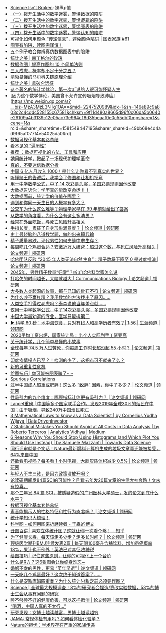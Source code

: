 * [Science Isn’t Broken](https://fivethirtyeight.com/features/science-isnt-broken/#part1): 操纵p值
* [（一）拨开生活中的数字迷雾，警惕数据的陷阱](https://mp.weixin.qq.com/s?__biz=MzA3MTM3NTA5Ng==&mid=2651062809&idx=5&sn=855f230c7a46048a89bfb9254b2b5a41&chksm=84de238eb3a9aa981d41aaf9b7e1e00f6497f629e473070699874cec356a6fa11c744c83aff0&mpshare=1&scene=1&srcid=1019blS2ixkVoVlm2njps0Oq&sharer_sharetime=1571467156075&sharer_shareid=49bb68e4d4ad9f65af077f4e54025da0#rd)
* [（二）拨开生活中的数字迷雾，警惕逻辑的陷阱](https://mp.weixin.qq.com/s?__biz=MzA3MTM3NTA5Ng==&mid=2651062815&idx=5&sn=94b076fa501413b16dbd9a059636ebb7&chksm=84de2388b3a9aa9e2aa4e4cb6d469d8deb53b021716c6a0bb346015838076f6a5a7bded4789d&mpshare=1&scene=1&srcid=1019Uu0w5oCROfYj5mGA2UH9&sharer_sharetime=1571467160983&sharer_shareid=49bb68e4d4ad9f65af077f4e54025da0#rd)
* [（三）拨开生活中的数字迷雾，警惕图表的陷阱](https://mp.weixin.qq.com/s?__biz=MzA3MTM3NTA5Ng==&mid=2651062821&idx=5&sn=0a99a734736de0a4f3f1e09642de8213&chksm=84de23b2b3a9aaa43d0a1be2721aad2c0021538c7c5bed66a4c199473eb54d7dfe33dcccc2f6&scene=0&xtrack=1#rd)
* [（四）拨开生活中的数字迷雾，警惕认知的陷阱](https://mp.weixin.qq.com/s?__biz=MzA3MTM3NTA5Ng==&mid=2651062828&idx=5&sn=b025a2f769cd4c07f4fc5e63a921cc5d&chksm=84de23bbb3a9aaadb53bd5a466420a4ebae2b84135cbc472d12d50e719c71e09cd73edd99fa5&mpshare=1&scene=1&srcid=1019GSSnrcSDOftlskOXUwi5&sharer_sharetime=1571467165692&sharer_shareid=49bb68e4d4ad9f65af077f4e54025da0#rd)
* [可视化如何用颜色 “传递信息”，避免颜色陷阱 | 图表家族 #61 ](http://www.sohu.com/a/276513784_416207)
* [图表有陷阱，读图需谨慎！](http://www.360doc.com/content/14/1231/02/20284327_437013822.shtml)
* [五个例子教会你辨真伪数据图表中的陷阱](http://cda.pinggu.org/view/17433.html)
* [统计之美 | 南丁格尔的玫瑰](https://mp.weixin.qq.com/s?__biz=MzA5MjEyMTYwMg==&mid=2650246435&idx=1&sn=1ae10766664abaa0a7029030ed011471&chksm=8872d24ebf055b58c1f82f287340d646ef49b8c180db04c1b7e3762458332a523d9a00c418fe&mpshare=1&scene=1&srcid=&sharer_sharetime=1576797641986&sharer_shareid=49bb68e4d4ad9f65af077f4e54025da0#rd)
* [数据作图 | 提高作图的 10 个简单法则](https://mp.weixin.qq.com/s?__biz=MzUzMzA1NDc4OQ==&mid=2247483863&idx=1&sn=f9c115dad2c13df0139e91ea160f64bc&chksm=faa895fdcddf1ceb0dd7c4602e17d18c9fa0babfb707bef6dc41d5f62d284e3c3476eff94232&mpshare=1&scene=1&srcid=1219kj2KmjrCLrB3jMAkxSiM&sharer_sharetime=1576758778174&sharer_shareid=ae50238ead91499c25dfead04d38c61d#rd)
* [三人成虎，概率却不足十分之五？](https://mp.weixin.qq.com/s?__biz=MzI5MTcwNjA4NQ==&mid=2247490784&idx=2&sn=bc96b1148f2d6127afd157f831559df1&chksm=ec0dd96adb7a507c86b61b2fa10dead2258310edc33dfb19c2d873a1d4ee30758086636a1873&mpshare=1&scene=1&srcid=&sharer_sharetime=1576891215892&sharer_shareid=49bb68e4d4ad9f65af077f4e54025da0#rd)
* [清晰易懂的马尔科夫链原理介绍](https://mp.weixin.qq.com/s?__biz=MzIwODI2NDkxNQ==&mid=2247487201&idx=4&sn=47b0823ce8b22204364148052e97e482&chksm=9704855da0730c4bc80682e82384b451cfa80995956535597aa7ffd9c701a442e57e5cf8d11a&mpshare=1&scene=1&srcid=&sharer_sharetime=1576990203858&sharer_shareid=49bb68e4d4ad9f65af077f4e54025da0#rd)
* [统计之美 | 拿破仑远征](https://mp.weixin.qq.com/s?__biz=MzA5MjEyMTYwMg==&mid=2650246492&idx=1&sn=94ab2a79a5b390d234e692b0eea372dc&chksm=8872d231bf055b2753be38bee6dd6532ac385ebb3dbb7067c4b14114108ad1837f1120245c41&mpshare=1&scene=1&srcid=&sharer_sharetime=1577141883449&sharer_shareid=49bb68e4d4ad9f65af077f4e54025da0#rd)
* [这个著名的统计学悖论，第一次听说的人很可能怀疑人生](https://mp.weixin.qq.com/s?__biz=MzA3MzE3NTg1OA==&mid=2247507284&idx=1&sn=ee7e291ef7dbbc809f3ea743b05de92d&chksm=9f119b09a866121fa7935be90147ba7811a767b126826d6ec9bd7dd3b3d9c14f079fbb57f1e4&mpshare=1&scene=1&srcid=&sharer_sharetime=1581551939511&sharer_shareid=49bb68e4d4ad9f65af077f4e54025da0#rd)
* [因为这个数学悖论，美国曾不允许宣传吸烟导致肺癌](https://mp.weixin.qq.com/s?__biz=MzA3MzE3NTg1OA==&mid=2247520989&idx=1&sn=146e89c9a803c2c4cddc528155c67581&chksm=9f11d480a8665d96f0c06da5b0640e29109a4b3139c12e05ac73e964cf8d35beaaf0e0c55dbf&mpshare=1&scene=1&s rcid=&sharer_sharetime=1581549447195&sharer_shareid=49bb68e4d4ad9f65af077f4e54025da0#rd)
* [数据可视化基本套路总结](https://mp.weixin.qq.com/s?__biz=MzI5MTcwNjA4NQ==&mid=2247491930&idx=2&sn=22b117e880893e7a85cb567dc7822c9a&chksm=ec0e24d0db79adc675c4de9743f613a1a7e9e98faafcf09c2222bb32644c5523a56b70e19e02&mpshare=1&scene=1&srcid=&sharer_sharetime=1584759553488&sharer_shareid=49bb68e4d4ad9f65af077f4e54025da0#rd)
* [看不见的 “遍历性”](https://mp.weixin.qq.com/s?__biz=MTQzMjE1NjQwMQ==&mid=2655568498&idx=1&sn=4f71e41d5bbfc74e00a2534031b79904&chksm=66df6dec51a8e4fadaeb154a82ed68630b33d3dfdd128b5d1faadfa11bdf75835573497e22c8&mpshare=1&scene=1&srcid=&sharer_sharetime=1584921182072&sharer_shareid=49bb68e4d4ad9f65af077f4e54025da0#rd)
* [推荐 ：数据可视化的方法、工具和应用](https://mp.weixin.qq.com/s?__biz=MjM5MjAxMDM4MA==&mid=2651889920&idx=2&sn=d94aa7e4b8b64f28b87a15d519640f93&chksm=bd48d8e38a3f51f53a4ebeef309cdcbd081e81aa5f4aee0a11250685dbc1f4aad5f6954ca023&mpshare=1&scene=1&srcid=04308eSb9iLeG9pzQKsLBvqv&sharer_sharetime=1588224457595&sharer_shareid=49bb68e4d4ad9f65af077f4e54025da0&key=51cdf43165327664a3ef013571250e3829147ee3960b5a2ef8f47392349dfba39e2d4dd8101f91f69c5a03febab257822dd1ac9de0f22384734902251e00e0c23a5805b5a84917ac3f6ad2484694ff76&ascene=1&uin=MjEyMzUzNDk2MQ%3D%3D&devicetype=Windows+XP&version=62060841&lang=zh_CN&exportkey=Aat0KIRdXqjiMwPui5wxUfo%3D&pass_ticket=C5i9iOtoY4JEMBJe0zor4wcjPhEzyHFU3YPKNM2uXztN1hJ6CqQBcTiVS3Xv46h2)
* [她用统计学，掀起了一场现代护理学革命](https://mp.weixin.qq.com/s?__biz=MzA4NDU1MDY5OA==&mid=2653199907&idx=1&sn=8d3a88f27ef11f0e8c7cca31f4893b55&chksm=84354b66b342c270ec9f895a58bf6b4dd1de74bcedf876a4a0cfd91871ba5f919781b4744933&mpshare=1&scene=1&srcid=&sharer_sharetime=1589285830014&sharer_shareid=49bb68e4d4ad9f65af077f4e54025da0&key=79150dbf571fbc4898c1cad305cfb328f63e23906c34942379c479b00d656b61c131a1c9ada9410a564c68f4b0ba166fa9e23f6763e44bbdd2ecba4c18a0fc30e7324cd987b5645de7a002556ea97d53&ascene=1&uin=MjEyMzUzNDk2MQ%3D%3D&devicetype=Windows+XP&version=62060841&lang=zh_CN&exportkey=AYyGjdyFXWru3ES1uFPHVuQ%3D&pass_ticket=Vhw1zQj2IGtT5jRSsoi49Jk1b9%2BswULNq506GS918EnBGtg%2BryVJtF578%2BV97ti%2B)
* [真的，不要迷信数据分析](https://mp.weixin.qq.com/s?__biz=MzA5NDk4NDcwMw==&mid=2651389630&idx=2&sn=9cfbe0941d458553b0865c3d045c9bf8&chksm=8bba1e2ebccd97381ebd4209363b5d40fcaec220d89cafc55087736c343c8f9549633f23cf20&mpshare=1&scene=1&srcid=&sharer_sharetime=1590829398132&sharer_shareid=49bb68e4d4ad9f65af077f4e54025da0&key=9b54f54d784b3606047e9ad873a54b4883ca834067d8ac7167d603467a448c45ace16ed5fafb70733582b196b5e94ff3089fc043a19d389e68bf76c9188684ccdb703869efe6794bf15473aa4db06623&ascene=1&uin=MjEyMzUzNDk2MQ%3D%3D&devicetype=Windows+XP&version=62060841&lang=zh_CN&exportkey=AXAQndEjY8VN8qhtxU49EjM%3D&pass_ticket=uMa9merJnfxxKApyXGHCG0M56ht9RCQ7IvL14Km1a4lQJ%2FJQNpcbrtCGbfCBqWCa)
* [中国 6 亿人月收入 1000！是什么让你看不到真实的世界？](https://mp.weixin.qq.com/s?__biz=MjM5MDE3OTk2Ng==&mid=2657476773&idx=4&sn=31317d27625437c6ea9f3eab020a9eb0&chksm=bdd9f7b48aae7ea23b486ecbb4c86785508c9cc780fff4d4f519c76c4e1fa9cb5f9373a8f201&mpshare=1&scene=1&srcid=&sharer_sharetime=1590963372059&sharer_shareid=49bb68e4d4ad9f65af077f4e54025da0&key=9b54f54d784b360600257d714b64cc9a84ebb94bf08178cf73c1261642dcad6445fcc0499ebc09d13b79dd3bfade6aa4552af4f781dd145b4587015953c71159f4c723af190be5ac4d41992465d96604&ascene=1&uin=MjEyMzUzNDk2MQ%3D%3D&devicetype=Windows+XP&version=62060841&lang=zh_CN&exportkey=ASmTuqLB8etbEgR8aLgn7pE%3D&pass_ticket=M2lPLoCnRjjH%2BzuKT3VXp%2Bq533MEqorPwR4DNfnlE5uBMELVJo7%2Bcl6b%2BqhFUzY0)
* [听懂赌王的告诫后，我学会了修图和让相机拐弯](https://mp.weixin.qq.com/s?__biz=MzI3MzE3OTI0Mw==&mid=2247502230&idx=1&sn=4b464d3040afba040f2726103a3dd564&chksm=eb25be92dc523784358e434e7c968f95e15088e40b83e5b71b503220b36019ef23dcbcc5c413&mpshare=1&scene=1&srcid=0728bwrfCQB7AZbQm2YOGheE&sharer_sharetime=1595893686331&sharer_shareid=49bb68e4d4ad9f65af077f4e54025da0#rd)
* [用一中学数学公式，中了 14 次彩票头奖，多国彩票规则因他改变](https://mp.weixin.qq.com/s?__biz=MjM5MDE3OTk2Ng==&mid=2657492661&idx=1&sn=5a6c6cc24a259936fe900cf9937157fe&chksm=bdda09a48aad80b20ccd70747a28e5d9be932750adf061d11192842280c7e0ee65e86ade096b&mpshare=1&scene=1&srcid=0802tEg1tMAgtKWyqf90YHgQ&sharer_sharetime=1596324995830&sharer_shareid=49bb68e4d4ad9f65af077f4e54025da0#rd)
* [大数据告诉你：学历真的能改变命运！！](https://mp.weixin.qq.com/s?__biz=MzU2MDQ5Mzc3MQ==&mid=2247505085&idx=1&sn=ec3845a0a2c0b504fe2b7502366bac19&chksm=fc05b119cb72380f6fdba79ff5cfd0220ab06b6abebe62c7baf4f1f6b190e9178a3ed54fc667&mpshare=1&scene=1&srcid=0902ghROIWqh8iqFEjLzITEy&sharer_sharetime=1599043799101&sharer_shareid=49bb68e4d4ad9f65af077f4e54025da0#rd)
* [大数据面前，统计学的价值在哪里？](https://mp.weixin.qq.com/s?__biz=MjM5MDI1ODUyMA==&mid=2672950461&idx=3&sn=9821bcb18cf9aac5333222fd1326e3e1&chksm=bce2d88a8b95519cabfc1eadabe19abf21edab00d778a61bf83a689924a8aac1c8aa07d6acea&mpshare=1&scene=1&srcid=0914kzsmrbTLlqhfaxe1ID9n&sharer_sharetime=1600085175146&sharer_shareid=49bb68e4d4ad9f65af077f4e54025da0#rd)
* [遇到和你同一天生日的人概率有多大？](https://mp.weixin.qq.com/s?__biz=MjM5MTA3MDY3Mg==&mid=2653742024&idx=1&sn=a17d01c07c81257a3a5e9a8427c7328b&chksm=bd6363778a14ea61c66ca60edeada1d65767f55f9ebfa80e1521b95e3acd426ff5b13749624f&mpshare=1&scene=1&srcid=0317BGXjoYMYlFvDiUGRqmVY&sharer_sharetime=1615979579293&sharer_shareid=49bb68e4d4ad9f65af077f4e54025da0&key=8ad0ea50d7c77351b7ee1306106725a073bb3f218296b117836cf5bb0fe0b5a8388b498e5425a303fe93b27bbd428dcd7706dfa095e9ff33953a6d2fc492161a87c6a225bde6c895caafd8141e9ef2474ee3b3d5a1a3a6159f0b2f9a2edb624735eebfab4ec907afbbb2deb367d8f6206fa702b1ac97c376c69004cc3d08a353&ascene=1&uin=MjEyMzUzNDk2MQ%3D%3D&devicetype=Windows+7&version=62090529&lang=en&exportkey=AblDKbwuIky482pFW%2BiaCpk%3D&pass_ticket=t7biY8Ko8y%2FMYP6xOQYCgIuk5i8u6TieazNRecP1YzNAM61Ntuzc1xcMGbtVcuE5&wx_header=0)
* [公交车为什么这么难等？物理学家早在 99 年前就给出了答案](https://mp.weixin.qq.com/s?__biz=Mzk0NzAyMzgzOQ==&mid=2247530583&idx=1&sn=b0580cc7d508e6a5f678c8a33c908737&chksm=c37f02e7f4088bf1a82d10c16bff1db95e6e6fe3186871307f36075ada7803c83426f4a8abe2&mpshare=1&scene=1&srcid=0319VR3x6BlOITbxKI096L6i&sharer_sharetime=1616105605169&sharer_shareid=49bb68e4d4ad9f65af077f4e54025da0&key=8ad0ea50d7c77351714ef4256ab89971b11698adc1eb89b965b76f1a9b3941b3f0258324978eb0439f8387209a53fbde1900c1190e1a791a178ff6c1cf48964ffd22fa5a9df3eadbe6fe5ebe96b8e2ce88b5f6770406ba25ac0a1759163c7e60960caa4c9a720b45a6377c67ca4432e36073b725f271801322aa6380b7f64f69&ascene=1&uin=MjEyMzUzNDk2MQ%3D%3D&devicetype=Windows+7&version=62090529&lang=en&exportkey=AcBfFt%2FUR5bLs6XrJu1EqKQ%3D&pass_ticket=gff8WOcokSyscHjtqbM4DWRNmVvLzS7pw%2BdlHfElyCbA%2Fn632HRG7lwXjg1qMA2s&wx_header=0)
* [从数学的角度看，为什么会有这么多渣男？](https://mp.weixin.qq.com/s?__biz=MjM5MDE3OTk2Ng==&mid=2657556195&idx=1&sn=cbe2076b1d026fb3f9f822893bb15eef&chksm=bddb01f28aac88e4622a3487618b00dfdab7231936c52b749ee537dde864127b5f3134a75052&mpshare=1&scene=1&srcid=0327tSBiaLIEJ3TXvTO1UPAe&sharer_sharetime=1616802649113&sharer_shareid=49bb68e4d4ad9f65af077f4e54025da0&key=c4b23c3bf06071332acd544ebc8ded813ab98e37bfc72647e89c5e172df2687642dd839ffc5d3eb1c39f07cea60b71c804625430facee3b43db148da4b6bf05c5f82ca800e62c4f8086b65fc588c4f179afaf264318df548324ba1a84478c8032d6a5ca16272928f766fbb7172ea1cfcb384c6e7805345c084620b9970d79bd4&ascene=1&uin=MjEyMzUzNDk2MQ%3D%3D&devicetype=Windows+7&version=62090529&lang=en&exportkey=AfNGKegM52IcdtWLSJ3ouxU%3D&pass_ticket=lgxy5C8RLlDQxT9X9jWJroiMhWnvCiJkOuUCgls3L3z%2BJ6pRCD6i5YAizUTuav5y&wx_header=0)
* [经常在外面吃饭，与死亡风险升高相关](https://www.linkresearcher.com/theses/c1126d26-1aed-4a12-9799-99d868f73dd8)
* [手指长度，表征了自身形象满意度？ | 论文频道 | 领研网](https://www.linkresearcher.com/theses/6f9b9ad8-a788-4240-96fa-ae172fca7d63)
* [史上最烧脑的八道数学题，做的出来算我输](https://mp.weixin.qq.com/s/kV5iN288FIQxPFZdoozN5Q)
* [精子质量暴跌，现代男性如何夹缝中求生存？](https://mp.weixin.qq.com/s/gXgJr075UNzyipBzBQktkw)
* [每周吃几个鸡蛋合适？安徽近万人研究：超过这个数，与死亡风险升高相关 | 论文频道 | 领研网](https://www.linkresearcher.com/theses/dac68f0c-c32d-4574-940a-f49905ddbfce)
* [哈佛团队反驳 “2045 年人类无法自然生育”：精子数将下降至 0 是过度推演 | 论文频道 | 领研网](https://www.linkresearcher.com/theses/0e6e7bba-cacd-497b-bd75-7a14f1187dd7)
* [2045年，男性精子数量“归零”？听听哈佛科学家怎么说](https://mp.weixin.qq.com/s/WKA47agyigixke_c-12hJQ)
* [打哈欠的时间越长，大脑就越大 | Communications Biology | 论文频道 | 领研网](https://www.linkresearcher.com/theses/3d17e1e9-654d-4b03-afa2-04e4559818a2)
* [大多数人类起源的故事，都与已知的化石不符 | 论文频道 | 领研网](https://www.linkresearcher.com/theses/886b139e-78ba-4ece-a893-8e30511ef98d)
* [为什么吵不赢杠精？我用数学的方法找出了原因……](https://mp.weixin.qq.com/s/PG4JZPSq6sEkYBPRCUhW1A)
* [人类空手打得过老虎吗？泰森说他当年差点就......](https://mp.weixin.qq.com/s/oltusOEtoflG4qdYUcRuww)
* [仅用一中学数学公式，中了14次彩票头奖，多国彩票规则因他改变](https://mp.weixin.qq.com/s/MB5KZQvWLeAP5cYs5qZLhA)
* [中国大学最劝退的专业，医学只能排第二](https://mp.weixin.qq.com/s/sckdF1Ki4zIb5sbwCAISGw)
* [▶ 科学 60 秒：地中海饮食，只对有钱人和高学历者有效？| 1:56 | 生涯频道 | 领研网](https://www.linkresearcher.com/careers/f7050885-b9e9-484f-95fb-2093bd55679d)
* [2020平均工资出炉，国家统计局：比个人实际到手工资要高](https://mp.weixin.qq.com/s/NoAWH-0ltRz7i2aMn0mZTQ)
* [关于统计学，几个简单易懂的小故事](https://mp.weixin.qq.com/s/fCdW9l3MsPslRd37IZUTiA)
* [全球每年 74.5 万人过劳死，你每周工作时长超没超 55 小时？ | 论文频道 | 领研网](https://www.linkresearcher.com/theses/58daa77b-0858-400d-b1d1-052e4d1ecc0c)
* [印度疫情拐点已至？！检测的少了，这拐点可不就来了么？](https://mp.weixin.qq.com/s/kgxU7muhRCLdl0aMOMqEjA)
* [新的可重复性危机](https://mp.weixin.qq.com/s/QfSeXQGLjM3tQ40aWuOHZg)
* [绘图技巧 | 你可能被图表骗了·····](https://mp.weixin.qq.com/s/aaTJ9VfPOVZe3ZjJO5eDbA)
* [Spurious Correlations](http://www.tylervigen.com/spurious-correlations)
* [过半中国成人超重或肥胖！这么多 “致胖” 因素，你中了多少？ | 论文频道 | 领研网](https://www.linkresearcher.com/theses/6416f395-9cf0-4f2f-b7eb-01934c958c8a)
* [性吸引力的九个维度：哪项指标让你更有吸引力？ | 论文频道 | 领研网](https://www.linkresearcher.com/theses/ab21bbb9-5d69-4255-a9d0-8335347964ed)
* [Lancet重磅 | 中国等多个国家联手合作，发现2019年全球30%的烟民在中国；由于吸烟，导致240万中国烟民死亡](https://mp.weixin.qq.com/s/u5en7whM8pnyCK2yZaiZdA)
* [3 Mathematical Laws to know as a Data Scientist | by Cornellius Yudha Wijaya | DataDrivenInvestor](https://medium.datadriveninvestor.com/mathematical-laws-to-know-as-a-data-scientist-9e94fc96a0f9)
* [7 Statistical Mistakes You Should Avoid at All Costs in Data Analysis | by Roberto Terceros | Analytics Vidhya | Medium](https://medium.com/analytics-vidhya/7-statistical-mistakes-you-should-avoid-at-all-costs-in-data-analysis-3a3ce5810cbe)
* [6 Reasons Why You Should Stop Using Histograms (and Which Plot You Should Use Instead) | by Samuele Mazzanti | Towards Data Science](https://towardsdatascience.com/6-reasons-why-you-should-stop-using-histograms-and-which-plot-you-should-use-instead-31f937a0a81c)
* [同行评审就是个笑话！Nature最新爆料计算机生成的垃圾文章竟还能被接受，64%来自中国](https://mp.weixin.qq.com/s/Ut3Gp2KHI6LJws_aBM6XZw)
* [还敢看电视吗？每多看 1 小时电视，大脑灰质体积减少 0.5% | 论文频道 | 领研网](https://www.linkresearcher.com/theses/7c98dccc-0706-4d23-83f7-4e4de59a3695)
* [年轻人不生三孩，是因为政策没放开吗？](https://mp.weixin.qq.com/s/0P7C4KJIYJP_C1EV3Y6zuQ)
* [论读研期间发84篇SCI的可能性？且看去年发20篇文章的生信大神套路！文末有惊喜。](https://mp.weixin.qq.com/s/nxpRbc17Hd69eHYT4nM7sA)
* [那个三年发 84 篇 SCI，被质疑造假的广州医科大学硕士，发的论文到底什么水平？](https://mp.weixin.qq.com/s/y6rlRKih2lKbDqbDVgte0g)
* [数据可视化基本套路总结](https://mp.weixin.qq.com/s/LsYD6HpikatIkfjols1U5w)
* [声音能揭示人的性格特征和性行为态度吗？ | 论文频道 | 领研网](https://www.linkresearcher.com/theses/f88f9524-297d-4ee4-b55a-80d49d31dc3c)
* [统计学知识大梳理！](https://mp.weixin.qq.com/s/5__Ws1xA13kaq28oZwUGPA)
* [科学网 - 如何用图来折磨读者 - 于淼的博文](http://wap.sciencenet.cn/blog-430956-868073.html?mobile=1)
* [丑图百讲 | 喜欢立体统计图？这就让你一次看个够！ - 知乎](https://zhuanlan.zhihu.com/p/51031034)
* [为了健康长寿，每天该走多少步？走多长时间？ | 论文频道 | 领研网](https://www.linkresearcher.com/theses/c8ecccb7-7944-45db-8a5e-52d8f460a4de)
* [顶级医学期刊BMJ连续发表2篇 | 每天喝100毫升含糖饮料，增加患癌概率18%，果汁也不例外！英法已对其征收糖税](https://mp.weixin.qq.com/s/rJ6kQ7w7JNLCjm4arMIA8A)
* [绘图技巧 | 记住这些原则，让你的可视化上一个台阶](https://mp.weixin.qq.com/s/tc_haUwFg0Z89Hb3hsZ8bw)
* [什么是R方？这6张图会让你终身难忘~](https://mp.weixin.qq.com/s/VyekOX1_FMpqtUm4141w_Q)
* [婚姻不幸的男性，更易 “英年早逝” | 论文频道 | 领研网](https://www.linkresearcher.com/theses/b0323428-4a8e-4aaf-b302-b85240124543)
* [一天吃几个鸡蛋最好？这次终于知道答案了……](https://mp.weixin.qq.com/s/frTcNiaf_6DYAtVxBZeWIg)
* [什么是安斯库姆四重奏？为什么统计分析之前必须要作图？](https://mp.weixin.qq.com/s/PDZcyiUmrM7TDaN8Ge-4kA)
* [Science | 全球最大规模调查！8%的研究者会捏造/篡改实验数据，53%的博士生会从事有问题的研究](https://mp.weixin.qq.com/s/OTuUt_zS5KeZ8458ljusBQ)
* [睡不够睡不好的健康危害，可以这样抵消 | 论文频道 | 领研网](https://www.linkresearcher.com/theses/a06e23b7-8d4c-489a-ac6b-7a067dd1db95)
* [“喝酒，中国人真的不太行...”](https://mp.weixin.qq.com/s/DYF_EhvX9mFDmh5sI9cg4A)
* [研究发现：女博士越读越富，男博士越读越穷](https://mp.weixin.qq.com/s/yONbTu9Tumh0AwjGCIdn3g)
* [JAMA: 常规体检有用吗？如何看体检化验单？](https://mp.weixin.qq.com/s/iGnHNqAcr2X8kP1MWr-Y2w)
* [Nature的担忧：学术界存在严重的家族传递](https://mp.weixin.qq.com/s/HSMuEXMnfbI1x2-gkH4ytA)